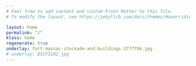 ```yaml
---
# Feel free to add content and custom Front Matter to this file.
# To modify the layout, see https://jekyllrb.com/docs/themes/#overriding-theme-defaults

layout: home
permalink: "/"
klass: home
regenerate: true
underlay: fort-massac-stockade-and-buildings-3777794.jpg
# underlay: DSCF3182.jpg
---
```

